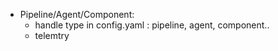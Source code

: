 - Pipeline/Agent/Component:
  - handle type in config.yaml : pipeline, agent, component..
  - telemtry

